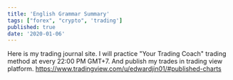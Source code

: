 ```yaml
---
title: 'English Grammar Summary'
tags: ["forex", "crypto", 'trading']
published: true
date: '2020-01-06'
---
```


Here is my trading journal site. I will practice "Your Trading Coach" trading method at every 22:00 PM GMT+7. And publish my trades in trading view platform.
https://www.tradingview.com/u/edwardjin01/#published-charts